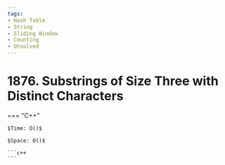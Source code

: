 ```yaml
---
tags:
- Hash Table
- String
- Sliding Window
- Counting
- Unsolved
---
```



# 1876. Substrings of Size Three with Distinct Characters

=== "C++"

    $Time: O()$

    $Space: O()$

    ```c++
    ```